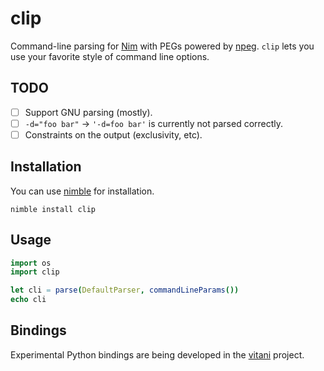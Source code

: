 # clip

Command-line parsing for [Nim](https://nim-lang.org/) with PEGs powered
by [npeg](https://github.com/zevv/npeg). `clip` lets you use your favorite
style of command line options.  

## TODO

- [ ] Support GNU parsing (mostly).
- [ ] `-d="foo bar"` -> `'-d=foo bar'` is currently not parsed correctly.
- [ ] Constraints on the output (exclusivity, etc).

## Installation

You can use [nimble](https://github.com/nim-lang/nimble) for installation.

```
nimble install clip
```

## Usage

```nim
import os
import clip

let cli = parse(DefaultParser, commandLineParams())
echo cli
```

## Bindings

Experimental Python bindings are being developed in the [vitani](https://github.com/supakeen/vitani)
project.
